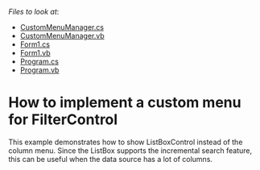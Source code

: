 <!-- default file list -->
*Files to look at*:

* [CustomMenuManager.cs](./CS/CustomFilterControlPopupMenu/CustomMenuManager.cs)
* [CustomMenuManager.vb](./CS/CustomFilterControlPopupMenu/CustomMenuManager.vb)
* [Form1.cs](./CS/CustomFilterControlPopupMenu/Form1.cs)
* [Form1.vb](./CS/CustomFilterControlPopupMenu/Form1.vb)
* [Program.cs](./CS/CustomFilterControlPopupMenu/Program.cs)
* [Program.vb](./CS/CustomFilterControlPopupMenu/Program.vb)
<!-- default file list end -->
# How to implement a custom menu for FilterControl


<p>This example demonstrates how to show ListBoxControl instead of the column menu. Since the ListBox supports the incremental search feature, this can be useful when the data source has a lot of columns.</p>

<br/>



